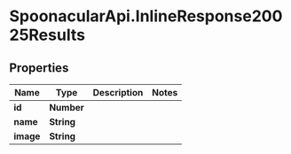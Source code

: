 # SpoonacularApi.InlineResponse20025Results

## Properties

Name | Type | Description | Notes
------------ | ------------- | ------------- | -------------
**id** | **Number** |  | 
**name** | **String** |  | 
**image** | **String** |  | 


